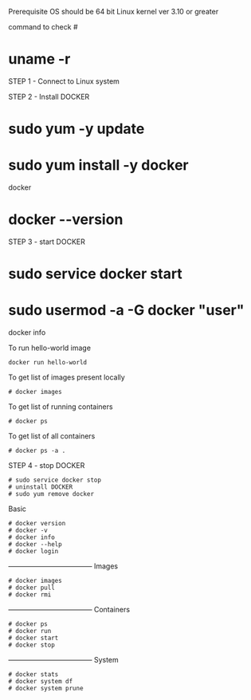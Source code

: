 Prerequisite
OS should be 64 bit
Linux kernel ver 3.10 or greater

command to check # 
# uname -r

STEP 1 - Connect to Linux system

STEP 2 - Install DOCKER
# sudo yum -y update
# sudo yum install -y docker

docker
# docker --version

STEP 3 - start DOCKER
# sudo service docker start
# sudo usermod -a -G docker "user"

docker info

To run hello-world image
```
docker run hello-world
```

To get list of images present locally
```
# docker images
```

To get list of running containers
```
# docker ps
```

To get list of all containers
```
# docker ps -a . 
```

STEP 4 - stop DOCKER
```
# sudo service docker stop
# uninstall DOCKER
# sudo yum remove docker
```

Basic
```
# docker version
# docker -v
# docker info
# docker --help
# docker login
```
————————————
Images
```
# docker images
# docker pull
# docker rmi
```
————————————
Containers
```
# docker ps
# docker run
# docker start
# docker stop
```
————————————
System
```
# docker stats
# docker system df
# docker system prune
```